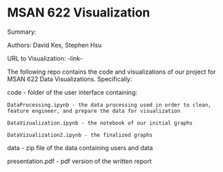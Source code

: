 # MSAN 622 Visualization

Summary:

Authors: David Kes, Stephen Hsu

URL to Visualization: -link-

The following repo contains the code and visualizations of our project for MSAN 622 Data Visualizations. Specifically:

code - folder of the user interface containing:

	DataProcessing.ipynb - the data processing used in order to clean, feature engineer, and prepare the data for visualization
	
	DataVizualization.ipynb - the notebook of our initial graphs

	DataVizualization2.ipynb - the finalized graphs

data - zip file of the data containing users and data

presentation.pdf - pdf version of the written report